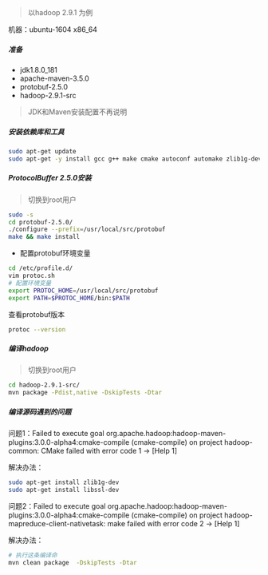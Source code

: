 > 以hadoop 2.9.1 为例

机器：ubuntu-1604 x86_64

##### 准备
- jdk1.8.0_181
- apache-maven-3.5.0
- protobuf-2.5.0
- hadoop-2.9.1-src

> JDK和Maven安装配置不再说明

##### 安装依赖库和工具
```sh
sudo apt-get update
sudo apt-get -y install gcc g++ make cmake autoconf automake zlib1g-dev libtool protobuf-compiler libncurses5-dev openssl libssl-dev
```
##### ProtocolBuffer 2.5.0安装
> 切换到root用户

```sh
sudo -s
cd protobuf-2.5.0/
./configure --prefix=/usr/local/src/protobuf
make && make install
```
- 配置protobuf环境变量

```sh
cd /etc/profile.d/
vim protoc.sh
# 配置环境变量
export PROTOC_HOME=/usr/local/src/protobuf
export PATH=$PROTOC_HOME/bin:$PATH
```
查看protobuf版本
```sh
protoc --version
```
##### 编译hadoop
> 切换到root用户

```sh
cd hadoop-2.9.1-src/
mvn package -Pdist,native -DskipTests -Dtar
```
##### 编译源码遇到的问题

问题1：Failed to execute goal org.apache.hadoop:hadoop-maven-plugins:3.0.0-alpha4:cmake-compile (cmake-compile) on project hadoop-common: CMake failed with error code 1 -> [Help 1]

解决办法：
```sh
sudo apt-get install zlib1g-dev
sudo apt-get install libssl-dev
```
问题2：Failed to execute goal org.apache.hadoop:hadoop-maven-plugins:3.0.0-alpha4:cmake-compile (cmake-compile) on project hadoop-mapreduce-client-nativetask: make failed with error code 2 -> [Help 1]

解决办法：
```sh
# 执行这条编译命
mvn clean package  -DskipTests -Dtar
```

